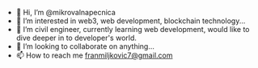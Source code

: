- 👋 Hi, I’m @mikrovalnapecnica
- 👀 I’m interested in web3, web development, blockchain technology...
- 🌱 I’m civil engineer, currently learning web development, would like to dive deeper in to developer's world.
- 💞️ I’m looking to collaborate on anything...
- 📫 How to reach me franmiljkovic7@gmail.com

<!---
mikrovalnapecnica/mikrovalnapecnica is a ✨ special ✨ repository because its `README.md` (this file) appears on your GitHub profile.
You can click the Preview link to take a look at your changes.
--->
